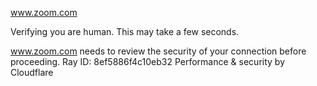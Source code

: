 www.zoom.com

Verifying you are human. This may take a few seconds.

www.zoom.com needs to review the security of your connection before proceeding.
Ray ID: 8ef5886f4c10eb32
Performance & security by Cloudflare